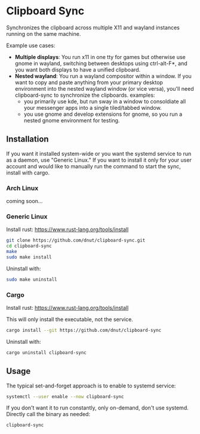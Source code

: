 # Clipboard Sync

Synchronizes the clipboard across multiple X11 and wayland instances running on the same machine.

Example use cases:

- **Multiple displays**: You run x11 in one tty for games but otherwise use gnome in wayland, switching between desktops using ctrl-alt-F*, and you want both displays to have a unified clipboard.
- **Nested wayland**: You run a wayland compositor within a window. If you want to copy and paste anything from your primary desktop environment into the nested wayland window (or vice versa), you'll need clipboard-sync to synchronize the clipboards. examples:
  - you primarily use kde, but run sway in a window to consoldiate all your messenger apps into a single tiled/tabbed window.
  - you use gnome and develop extensions for gnome, so you run a nested gnome environment for testing.

## Installation
If you want it installed system-wide or you want the systemd service to run as a daemon, use "Generic Linux." If you want to install it only for your user account and would like to manually run the command to start the sync, install with cargo.

### Arch Linux
coming soon...

### Generic Linux
Install rust: https://www.rust-lang.org/tools/install
```bash
git clone https://github.com/dnut/clipboard-sync.git
cd clipboard-sync
make
sudo make install
```
Uninstall with:
```bash
sudo make uninstall
```

### Cargo
Install rust: https://www.rust-lang.org/tools/install

This will only install the executable, not the service.
```bash
cargo install --git https://github.com/dnut/clipboard-sync
```
Uninstall with:
```bash
cargo uninstall clipboard-sync
```

## Usage
The typical set-and-forget approach is to enable to systemd service:
```bash
systemctl --user enable --now clipboard-sync
```

If you don't want it to run constantly, only on-demand, don't use systemd. Directly call the binary as needed:
```bash
clipboard-sync
```
